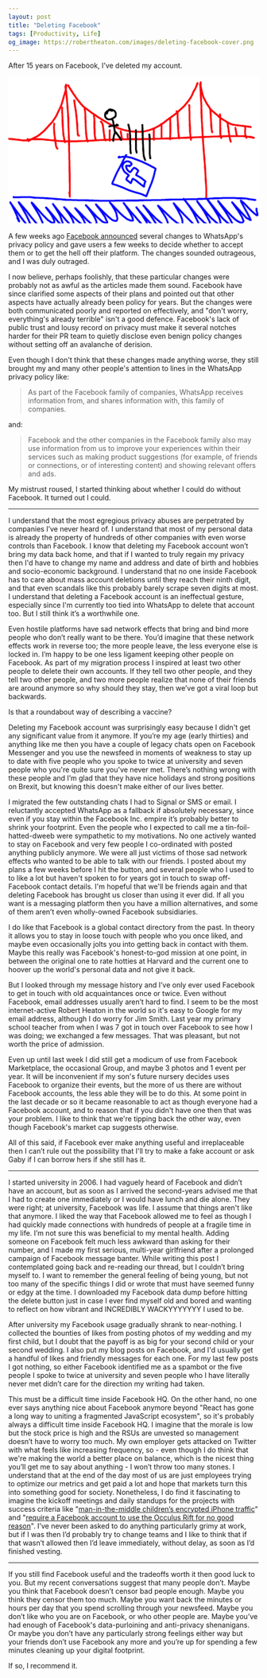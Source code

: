 ```yaml
---
layout: post
title: "Deleting Facebook"
tags: [Productivity, Life]
og_image: https://robertheaton.com/images/deleting-facebook-cover.png
---
```

After 15 years on Facebook, I’ve deleted my account. 

<img src="/images/deleting-facebook-cover.png" />

A few weeks ago [Facebook announced](https://arstechnica.com/tech-policy/2021/01/whatsapp-users-must-share-their-data-with-facebook-or-stop-using-the-app/) several changes to WhatsApp's privacy policy and gave users a few weeks to decide whether to accept them or to get the hell off their platform. The changes sounded outrageous, and I was duly outraged.

I now believe, perhaps foolishly, that these particular changes were probably not as awful as the articles made them sound. Facebook have since clarified some aspects of their plans and pointed out that other aspects have actually already been policy for years. But the changes were both communicated poorly and reported on effectively, and "don't worry, everything's already terrible" isn't a good defence. Facebook's lack of public trust and lousy record on privacy must make it several notches harder for their PR team to quietly disclose even benign policy changes without setting off an avalanche of derision.

Even though I don't think that these changes made anything worse, they still brought my and many other people's attention to lines in the WhatsApp privacy policy like:

> As part of the Facebook family of companies, WhatsApp receives information from, and shares information with, this family of companies.

and:

> Facebook and the other companies in the Facebook family also may use information from us to improve your experiences within their services such as making product suggestions (for example, of friends or connections, or of interesting content) and showing relevant offers and ads.

My mistrust roused, I started thinking about whether I could do without Facebook. It turned out I could.

----

I understand that the most egregious privacy abuses are perpetrated by companies I’ve never heard of. I understand that most of my personal data is already the property of hundreds of other companies with even worse controls than Facebook. I know that deleting my Facebook account won’t bring my data back home, and that if I wanted to truly regain my privacy then I'd have to change my name and address and date of birth and hobbies and socio-economic background. I understand that no one inside Facebook has to care about mass account deletions until they reach their ninth digit, and that even scandals like this probably barely scrape seven digits at most. I understand that deleting a Facebook account is an ineffectual gesture, especially since I'm currently too tied into WhatsApp to delete that account too. But I still think it’s a worthwhile one.

Even hostile platforms have sad network effects that bring and bind more people who don’t really want to be there. You’d imagine that these network effects work in reverse too; the more people leave, the less everyone else is locked in. I’m happy to be one less ligament keeping other people on Facebook. As part of my migration process I inspired at least two other people to delete their own accounts. If they tell two other people, and they tell two other people, and two more people realize that none of their friends are around anymore so why should they stay, then we’ve got a viral loop but backwards.

Is that a roundabout way of describing a vaccine?

Deleting my Facebook account was surprisingly easy because I didn't get any significant value from it anymore. If you’re my age (early thirties) and anything like me then you have a couple of legacy chats open on Facebook Messenger and you use the newsfeed in moments of weakness to stay up to date with five people who you spoke to twice at university and seven people who you're quite sure you've never met. There’s nothing wrong with these people and I’m glad that they have nice holidays and strong positions on Brexit, but knowing this doesn't make either of our lives better.

I migrated the few outstanding chats I had to Signal or SMS or email. I reluctantly accepted WhatsApp as a fallback if absolutely necessary, since even if you stay within the Facebook Inc. empire it’s probably better to shrink your footprint. Even the people who I expected to call me a tin-foil-hatted-dweeb were sympathetic to my motivations. No one actively wanted to stay on Facebook and very few people I co-ordinated with posted anything publicly anymore. We were all just victims of those sad network effects who wanted to be able to talk with our friends. I posted about my plans a few weeks before I hit the button, and several people who I used to to like a lot but haven't spoken to for years got in touch to swap off-Facebook contact details. I'm hopeful that we'll be friends again and that deleting Facebook has brought us closer than using it ever did. If all you want is a messaging platform then you have a million alternatives, and some of them aren’t even wholly-owned Facebook subsidiaries. 

I do like that Facebook is a global contact directory from the past. In theory it allows you to stay in loose touch with people who you once liked, and maybe even occasionally jolts you into getting back in contact with them. Maybe this really was Facebook's honest-to-god mission at one point, in between the original one to rate hotties at Harvard and the current one to hoover up the world's personal data and not give it back.

But I looked through my message history and I’ve only ever used Facebook to get in touch with old acquaintances once or twice. Even without Facebook, email addresses usually aren’t hard to find. I seem to be the most internet-active Robert Heaton in the world so it's easy to Google for my email address, although I do worry for Jim Smith. Last year my primary school teacher from when I was 7 got in touch over Facebook to see how I was doing; we exchanged a few messages. That was pleasant, but not worth the price of admission.

Even up until last week I did still get a modicum of use from Facebook Marketplace, the occasional Group, and maybe 3 photos and 1 event per year. It will be inconvenient if my son's future nursery decides uses Facebook to organize their events, but the more of us there are without Facebook accounts, the less able they will be to do this. At some point in the last decade or so it became reasonable to act as though everyone had a Facebook account, and to reason that if you didn't have one then that was your problem. I like to think that we're tipping back the other way, even though Facebook's market cap suggests otherwise.

All of this said, if Facebook ever make anything useful and irreplaceable then I can’t rule out the possibility that I'll try to make a fake account or ask Gaby if I can borrow hers if she still has it.

----

I started university in 2006. I had vaguely heard of Facebook and didn’t have an account, but as soon as I arrived the second-years advised me that I had to create one immediately or I would have lunch and die alone. They were right; at university, Facebook was life. I assume that things aren't like that anymore. I liked the way that Facebook allowed me to feel as though I had quickly made connections with hundreds of people at a fragile time in my life. I’m not sure this was beneficial to my mental health. Adding someone on Facebook felt much less awkward than asking for their number, and I made my first serious, multi-year girlfriend after a prolonged campaign of Facebook message banter. While writing this post I contemplated going back and re-reading our thread, but I couldn’t bring myself to. I want to remember the general feeling of being young, but not too many of the specific things I did or wrote that must have seemed funny or edgy at the time. I downloaded my Facebook data dump before hitting the delete button just in case I ever find myself old and bored and wanting to reflect on how vibrant and INCREDIBLY WACKYYYYYYY I used to be.

After university my Facebook usage gradually shrank to near-nothing. I collected the bounties of likes from posting photos of my wedding and my first child, but I doubt that the payoff is as big for your second child or your second wedding. I also put my blog posts on Facebook, and I'd usually get a handful of likes and friendly messages for each one. For my last few posts I got nothing, so either Facebook identified me as a spambot or the five people I spoke to twice at university and seven people who I have literally never met didn’t care for the direction my writing had taken.

This must be a difficult time inside Facebook HQ. On the other hand, no one ever says anything nice about Facebook anymore beyond "React has gone a long way to uniting a fragmented JavaScript ecosystem", so it's probably always a difficult time inside Facebook HQ. I imagine that the morale is low but the stock price is high and the RSUs are unvested so management doesn’t have to worry too much. My own employer gets attacked on Twitter with what feels like increasing frequency, so - even though I do think that we're making the world a better place on balance, which is the nicest thing you’ll get me to say about anything - I won’t throw too many stones. I understand that at the end of the day most of us are just employees trying to optimize our metrics and get paid a lot and hope that markets turn this into something good for society. Nonetheless, I do find it fascinating to imagine the kickoff meetings and daily standups for the projects with success criteria like "[man-in-the-middle children’s encrypted iPhone traffic](https://techcrunch.com/2019/02/21/facebook-removes-onavo/)" and "[require a Facebook account to use the Occulus Rift for no good reason](https://www.theverge.com/2020/8/19/21375118/oculus-facebook-account-login-data-privacy-controversy-developers-competition)". I’ve never been asked to do anything particularly grimy at work, but if I was then I’d probably try to change teams and I like to think that if that wasn’t allowed then I’d leave immediately, without delay, as soon as I’d finished vesting.

----

If you still find Facebook useful and the tradeoffs worth it then good luck to you. But my recent conversations suggest that many people don’t. Maybe you think that Facebook doesn’t censor bad people enough. Maybe you think they censor them too much. Maybe you want back the minutes or hours per day that you spend scrolling through your newsfeed. Maybe you don’t like who you are on Facebook, or who other people are. Maybe you’ve had enough of Facebook's data-purloining and anti-privacy shenanigans. Or maybe you don’t have any particularly strong feelings either way but your friends don’t use Facebook any more and you’re up for spending a few minutes cleaning up your digital footprint.

If so, I recommend it.
